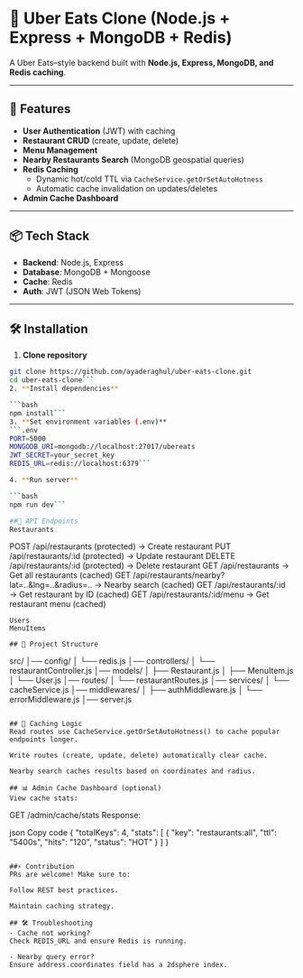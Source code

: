 # 🍔 Uber Eats Clone (Node.js + Express + MongoDB + Redis)

A Uber Eats–style backend built with **Node.js, Express, MongoDB, and Redis caching**.

---

## 🚀 Features
- **User Authentication** (JWT) with caching
- **Restaurant CRUD** (create, update, delete)
- **Menu Management**
- **Nearby Restaurants Search** (MongoDB geospatial queries)
- **Redis Caching**
  - Dynamic hot/cold TTL via `CacheService.getOrSetAutoHotness`
  - Automatic cache invalidation on updates/deletes
- **Admin Cache Dashboard**

---

## 📦 Tech Stack
- **Backend**: Node.js, Express
- **Database**: MongoDB + Mongoose
- **Cache**: Redis
- **Auth**: JWT (JSON Web Tokens)

---

## 🛠 Installation
1. **Clone repository**
```bash
git clone https://github.com/ayaderaghul/uber-eats-clone.git
cd uber-eats-clone```
2. **Install dependencies**

```bash
npm install```
3. **Set environment variables (.env)**
```.env
PORT=5000
MONGODB_URI=mongodb://localhost:27017/ubereats
JWT_SECRET=your_secret_key
REDIS_URL=redis://localhost:6379```

4. **Run server**

```bash
npm run dev```

##📌 API Endpoints
Restaurants
```
POST /api/restaurants (protected) → Create restaurant
PUT /api/restaurants/:id (protected) → Update restaurant
DELETE /api/restaurants/:id (protected) → Delete restaurant
GET /api/restaurants → Get all restaurants (cached)
GET /api/restaurants/nearby?lat=..&lng=..&radius=.. → Nearby search (cached)
GET /api/restaurants/:id → Get restaurant by ID (cached)
GET /api/restaurants/:id/menu → Get restaurant menu (cached)
```
Users
MenuItems

## 📂 Project Structure
```
src/
│── config/
│   └── redis.js
│── controllers/
│   └── restaurantController.js
│── models/
│   ├── Restaurant.js
│   ├── MenuItem.js
│   └── User.js
│── routes/
│   └── restaurantRoutes.js
│── services/
│   └── cacheService.js
│── middlewares/
│   ├── authMiddleware.js
│   └── errorMiddleware.js
│── server.js
```

## 🧠 Caching Logic
Read routes use CacheService.getOrSetAutoHotness() to cache popular endpoints longer.

Write routes (create, update, delete) automatically clear cache.

Nearby search caches results based on coordinates and radius.

## 📊 Admin Cache Dashboard (optional)
View cache stats:

```
GET /admin/cache/stats
Response:

json
Copy code
{
  "totalKeys": 4,
  "stats": [
    {
      "key": "restaurants:all",
      "ttl": "5400s",
      "hits": "120",
      "status": "HOT"
    }
  ]
}
```

##⚡ Contribution
PRs are welcome! Make sure to:

Follow REST best practices.

Maintain caching strategy.

## 🛠 Troubleshooting
- Cache not working?
Check REDIS_URL and ensure Redis is running.

- Nearby query error?
Ensure address.coordinates field has a 2dsphere index.
